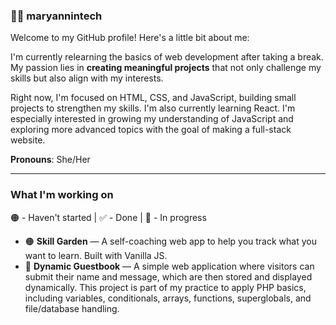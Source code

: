### 👩‍💻 maryannintech

Welcome to my GitHub profile! Here's a little bit about me:

I'm currently relearning the basics of web development after taking a break. My passion lies in **creating meaningful projects** that not only challenge my skills but also align with my interests.

Right now, I'm focused on HTML, CSS, and JavaScript, building small projects to strengthen my skills. I'm also currently learning React. I'm especially interested in growing my understanding of JavaScript and exploring more advanced topics with the goal of making a full-stack website.

**Pronouns**: She/Her

---
### What I'm working on
🟠 - Haven't started | ✅ - Done | 🔵 - In progress

- 🟠 **Skill Garden** — A self-coaching web app to help you track what you want to learn. Built with Vanilla JS.
- 🔵 **Dynamic Guestbook** — A simple web application where visitors can submit their name and message, which are then stored and displayed dynamically. This project is part of my practice to apply PHP basics, including variables, conditionals, arrays, functions, superglobals, and file/database handling.

 
